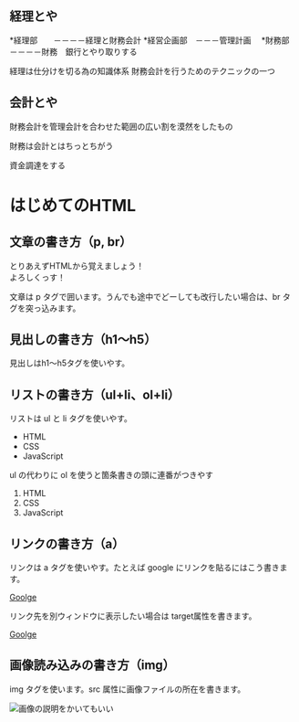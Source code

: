 ## 経理とや

*経理部　　－－－－経理と財務会計
*経営企画部　－－－管理計画　
*財務部　　－－－－財務　銀行とやり取りする


経理は仕分けを切る為の知識体系
財務会計を行うためのテクニックの一つ

## 会計とや

財務会計を管理会計を合わせた範囲の広い割を漠然をしたもの

財務は会計とはちっとちがう

資金調達をする

# はじめてのHTML

## 文章の書き方（p, br）

とりあえずHTMLから覚えましょう！  
よろしくっす！

文章は p タグで囲います。うんでも途中でどーしても改行したい場合は、br タグを突っ込みます。

## 見出しの書き方（h1～h5）

見出しはh1～h5タグを使いやす。

## リストの書き方（ul+li、ol+li）

リストは ul と li タグを使いやす。

- HTML
- CSS
- JavaScript

ul の代わりに ol を使うと箇条書きの頭に連番がつきやす

1. HTML
2. CSS
3. JavaScript

## リンクの書き方（a）

リンクは a タグを使いやす。たとえば google にリンクを貼るにはこう書きます。

[Goolge](http://www.google.com)

リンク先を別ウィンドウに表示したい場合は target属性を書きます。

<a href="http://www.google.com" target="_blank">Goolge</a>

## 画像読み込みの書き方（img）

img タグを使います。src 属性に画像ファイルの所在を書きます。

![画像の説明をかいてもいい](http://image2.30min.jp/30min/tweet/4781/129781.jpg)


